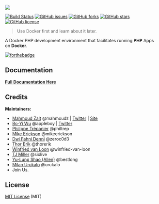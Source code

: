 ![](https://s19.postimg.org/jblfytw9f/laradock-logo.jpg)

[![Build Status](https://travis-ci.org/laradock/laradock.svg?branch=master)](https://travis-ci.org/laradock/laradock) [![GitHub issues](https://img.shields.io/github/issues/laradock/laradock.svg)](https://github.com/laradock/laradock/issues) [![GitHub forks](https://img.shields.io/github/forks/laradock/laradock.svg)](https://github.com/laradock/laradock/network) [![GitHub stars](https://img.shields.io/github/stars/laradock/laradock.svg)](https://github.com/laradock/laradock/stargazers) [![GitHub license](https://img.shields.io/badge/license-MIT-blue.svg)](https://raw.githubusercontent.com/laradock/laradock/master/LICENSE)

> Use Docker first and learn about it later.

A Docker PHP development environment that facilitates running **PHP** Apps on **Docker**.

[![forthebadge](http://forthebadge.com/images/badges/built-by-developers.svg)](http://zalt.me)

## Documentation

[**Full Documentation Here**](http://laradock.io)

## Credits

**Maintainers:**

- [Mahmoud Zalt](https://github.com/Mahmoudz) @mahmoudz | [Twitter](https://twitter.com/Mahmoud_Zalt) | [Site](http://zalt.me)
- [Bo-Yi Wu](https://github.com/appleboy) @appleboy | [Twitter](https://twitter.com/appleboy)
- [Philippe Trépanier](https://github.com/philtrep) @philtrep
- [Mike Erickson](https://github.com/mikeerickson) @mikeerickson
- [Dwi Fahni Denni](https://github.com/zeroc0d3) @zeroc0d3
- [Thor Erik](https://github.com/thorerik) @thorerik
- [Winfried van Loon](https://github.com/winfried-van-loon) @winfried-van-loon
- [TJ Miller](https://github.com/sixlive) @sixlive
- [Yu-Lung Shao (Allen)](https://github.com/bestlong) @bestlong
- [Milan Urukalo](https://github.com/urukalo) @urukalo
- Join Us.

## License

[MIT License](https://github.com/laradock/laradock/blob/master/LICENSE) (MIT)
